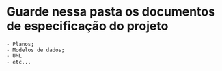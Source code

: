 # Guarde nessa pasta os documentos de especificação do projeto

    - Planos;
    - Modelos de dados;
    - UML
    - etc...
